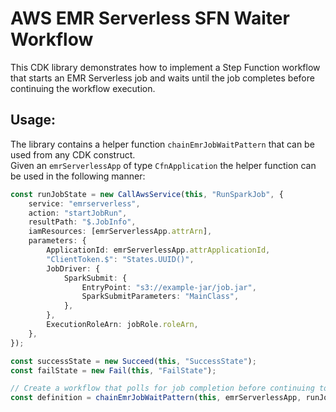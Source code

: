 # AWS EMR Serverless SFN Waiter Workflow

This CDK library demonstrates how to implement a Step Function workflow that starts an EMR Serverless job and waits until the job completes before continuing the workflow execution.

## Usage:

The library contains a helper function `chainEmrJobWaitPattern` that can be used from any CDK construct.<br>
Given an `emrServerlessApp` of type `CfnApplication` the helper function can be used in the following manner:

```typescript
const runJobState = new CallAwsService(this, "RunSparkJob", {
    service: "emrserverless",
    action: "startJobRun",
    resultPath: "$.JobInfo",
    iamResources: [emrServerlessApp.attrArn],
    parameters: {
        ApplicationId: emrServerlessApp.attrApplicationId,
        "ClientToken.$": "States.UUID()",
        JobDriver: {
            SparkSubmit: {
                EntryPoint: "s3://example-jar/job.jar",
                SparkSubmitParameters: "MainClass",
            },
        },
        ExecutionRoleArn: jobRole.roleArn,
    },
});

const successState = new Succeed(this, "SuccessState");
const failState = new Fail(this, "FailState");

// Create a workflow that polls for job completion before continuing to either success or fail chains.
const definition = chainEmrJobWaitPattern(this, emrServerlessApp, runJobState, successState, failState);
```
